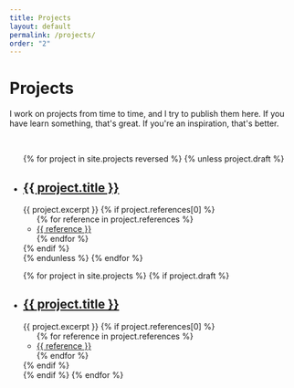 ```yaml
---
title: Projects
layout: default
permalink: /projects/
order: "2"
---
```


# Projects

I work on projects from time to time, and I try to publish them here. If you have learn something, that's great. If you're an inspiration, that's better.

&nbsp;

<ul class="projects finished">
{% for project in site.projects reversed %}
    {% unless project.draft %}
        <li class="project">
            <h2>
                <a class="name" href="{{ project.url | relative_url }}">
                    {{ project.title }}
                </a>
            </h2>
            {{ project.excerpt }}
            {% if project.references[0] %}
                <ul class="references">
                {% for reference in project.references %}
                    <li><a href="{{reference}}">{{ reference }}</a></li>
                {% endfor %}
                </ul>
            {% endif %}
        </li>
    {% endunless %}
{% endfor %}
</ul>

<ul class="projects drafted">
{% for project in site.projects %}
    {% if project.draft %}
        <li class="project draft">
            <h2>
                <a class="name" href="{{ project.url | relative_url }}">
                    {{ project.title }}
                </a>
            </h2>
            {{ project.excerpt }}
            {% if project.references[0] %}
                <ul class="references">
                {% for reference in project.references %}
                    <li><a href="{{reference}}">{{ reference }}</a></li>
                {% endfor %}
                </ul>
            {% endif %}
        </li>
    {% endif %}
{% endfor %}
</ul>
